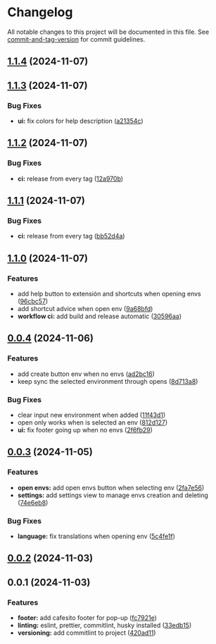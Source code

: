 # Changelog

All notable changes to this project will be documented in this file. See [commit-and-tag-version](https://github.com/absolute-version/commit-and-tag-version) for commit guidelines.

## [1.1.4](https://github.com/juanfraherrero/Environment-Tab-Loader-Extension/compare/v1.1.2...v1.1.4) (2024-11-07)

## [1.1.3](https://github.com/juanfraherrero/Environment-Tab-Loader-Extension/compare/v1.1.2...v1.1.3) (2024-11-07)


### Bug Fixes

* **ui:** fix colors for help description ([a21354c](https://github.com/juanfraherrero/Environment-Tab-Loader-Extension/commit/a21354c062c7b9f2b6798fb66b899f18e597e1d5))

## [1.1.2](https://github.com/juanfraherrero/Environment-Tab-Loader-Extension/compare/v1.1.0...v1.1.2) (2024-11-07)


### Bug Fixes

* **ci:** release from every tag ([12a970b](https://github.com/juanfraherrero/Environment-Tab-Loader-Extension/commit/12a970bf66878e25cda42f6e1b992ecea2a76672))

## [1.1.1](https://github.com/juanfraherrero/Environment-Tab-Loader-Extension/compare/v1.1.0...v1.1.1) (2024-11-07)


### Bug Fixes

* **ci:** release from every tag ([bb52d4a](https://github.com/juanfraherrero/Environment-Tab-Loader-Extension/commit/bb52d4a3752c8b32193bd1e170f1c030d7f55fde))

## [1.1.0](https://github.com/juanfraherrero/Environment-Tab-Loader-Extension/compare/v0.0.4...v1.1.0) (2024-11-07)


### Features

* add help button to extensión and shortcuts when opening envs ([96cbc57](https://github.com/juanfraherrero/Environment-Tab-Loader-Extension/commit/96cbc57ddfeab688191b1e67df1f4b1826dc6753))
* add shortcut advice when open env ([9a68bfd](https://github.com/juanfraherrero/Environment-Tab-Loader-Extension/commit/9a68bfdce888ad0516fb307e1b536311c718779d))
* **workflow ci:** add build and release automatic ([30596aa](https://github.com/juanfraherrero/Environment-Tab-Loader-Extension/commit/30596aa533c51eaef79b1668394e783aa731a311))

## [0.0.4](https://github.com/juanfraherrero/Environment-Tab-Loader-Extension/compare/v0.0.3...v0.0.4) (2024-11-06)


### Features

* add create button env when no envs ([ad2bc16](https://github.com/juanfraherrero/Environment-Tab-Loader-Extension/commit/ad2bc1678b4b548b82918696849b4ea1538830b8))
* keep sync the selected environment through opens ([8d713a8](https://github.com/juanfraherrero/Environment-Tab-Loader-Extension/commit/8d713a8655baf8d5006f3c52b0f9af000dbf5db9))


### Bug Fixes

* clear input new environment when added ([11f43d1](https://github.com/juanfraherrero/Environment-Tab-Loader-Extension/commit/11f43d148e403ba95da25cd1d662f5261f61c31b))
* open only works when is selected an env ([812d127](https://github.com/juanfraherrero/Environment-Tab-Loader-Extension/commit/812d127ed2fb700c6570f36026cedc46584407f7))
* **ui:** fix footer going up when no envs ([2f6fb29](https://github.com/juanfraherrero/Environment-Tab-Loader-Extension/commit/2f6fb29e140078e340343348d1c683cd0c729727))

## [0.0.3](https://github.com/juanfraherrero/Environment-Tab-Loader-Extension/compare/v0.0.2...v0.0.3) (2024-11-05)


### Features

* **open envs:** add open envs button when selecting env ([2fa7e56](https://github.com/juanfraherrero/Environment-Tab-Loader-Extension/commit/2fa7e5698417b10630c05f57d80f2af395f2e5dc))
* **settings:** add settings view to manage envs creation and deleting ([74e6eb8](https://github.com/juanfraherrero/Environment-Tab-Loader-Extension/commit/74e6eb89b67b240b4503ae5a65a72aab4ddc7db3))


### Bug Fixes

* **language:** fix translations when opening env ([5c4fe1f](https://github.com/juanfraherrero/Environment-Tab-Loader-Extension/commit/5c4fe1fb37575a105cf9ce2b39591a2a2cb50c30))

## [0.0.2](https://github.com/juanfraherrero/Environment-Tab-Loader-Extension/compare/v0.0.1...v0.0.2) (2024-11-03)

## 0.0.1 (2024-11-03)


### Features

* **footer:** add cafesito footer for pop-up ([fc7921e](https://github.com/juanfraherrero/Environment-Tab-Loader-Extension/commit/fc7921e1fe9e0404a65a3a4c86c391ed4686d0df))
* **linting:** eslint, prettier, commitlint, husky installed ([33edb15](https://github.com/juanfraherrero/Environment-Tab-Loader-Extension/commit/33edb15c8e075ad712a448dc7b717246d3f6e116))
* **versioning:** add commitlint to project ([420ad11](https://github.com/juanfraherrero/Environment-Tab-Loader-Extension/commit/420ad1146103efe9e26414ddd1e4e07712690a52))
